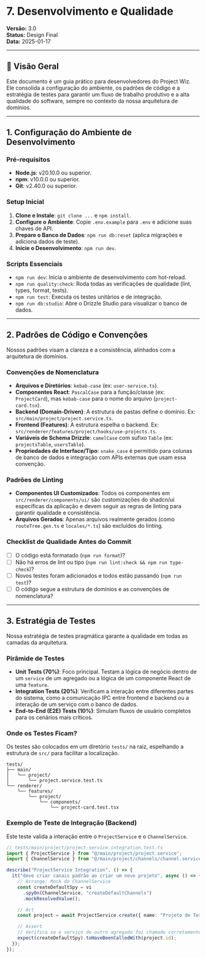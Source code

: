 # 7. Desenvolvimento e Qualidade

**Versão:** 3.0  
**Status:** Design Final  
**Data:** 2025-01-17

---

## 🎯 Visão Geral

Este documento é um guia prático para desenvolvedores do Project Wiz. Ele consolida a configuração do ambiente, os padrões de código e a estratégia de testes para garantir um fluxo de trabalho produtivo e a alta qualidade do software, sempre no contexto da nossa arquitetura de domínios.

---

## 1. Configuração do Ambiente de Desenvolvimento

### Pré-requisitos

- **Node.js**: v20.10.0 ou superior.
- **npm**: v10.0.0 ou superior.
- **Git**: v2.40.0 ou superior.

### Setup Inicial

1.  **Clone e Instale**: `git clone ...` e `npm install`.
2.  **Configure o Ambiente**: Copie `.env.example` para `.env` e adicione suas chaves de API.
3.  **Prepare o Banco de Dados**: `npm run db:reset` (aplica migrações e adiciona dados de teste).
4.  **Inicie o Desenvolvimento**: `npm run dev`.

### Scripts Essenciais

- `npm run dev`: Inicia o ambiente de desenvolvimento com hot-reload.
- `npm run quality:check`: Roda todas as verificações de qualidade (lint, types, format, tests).
- `npm run test`: Executa os testes unitários e de integração.
- `npm run db:studio`: Abre o Drizzle Studio para visualizar o banco de dados.

---

## 2. Padrões de Código e Convenções

Nossos padrões visam a clareza e a consistência, alinhados com a arquitetura de domínios.

### Convenções de Nomenclatura

- **Arquivos e Diretórios**: `kebab-case` (ex: `user-service.ts`).
- **Componentes React**: `PascalCase` para a função/classe (ex: `ProjectCard`), mas `kebab-case` para o nome do arquivo (`project-card.tsx`).
- **Backend (Domain-Driven)**: A estrutura de pastas define o domínio. Ex: `src/main/project/project.service.ts`.
- **Frontend (Features)**: A estrutura espelha o backend. Ex: `src/renderer/features/project/hooks/use-projects.ts`.
- **Variáveis de Schema Drizzle**: `camelCase` com sufixo `Table` (ex: `projectsTable`, `usersTable`).
- **Propriedades de Interface/Tipo**: `snake_case` é permitido para colunas de banco de dados e integração com APIs externas que usam essa convenção.

### Padrões de Linting

- **Componentes UI Customizados**: Todos os componentes em `src/renderer/components/ui/` são customizações do shadcn/ui específicas da aplicação e devem seguir as regras de linting para garantir qualidade e consistência.
- **Arquivos Gerados**: Apenas arquivos realmente gerados (como `routeTree.gen.ts` e `locales/*.ts`) são excluídos do linting.

### Checklist de Qualidade Antes do Commit

- [ ] O código está formatado (`npm run format`)?
- [ ] Não há erros de lint ou tipo (`npm run lint:check && npm run type-check`)?
- [ ] Novos testes foram adicionados e todos estão passando (`npm run test`)?
- [ ] O código segue a estrutura de domínios e as convenções de nomenclatura?

---

## 3. Estratégia de Testes

Nossa estratégia de testes pragmática garante a qualidade em todas as camadas da arquitetura.

### Pirâmide de Testes

- **Unit Tests (70%)**: Foco principal. Testam a lógica de negócio dentro de um `service` de um agregado ou a lógica de um componente React de uma `feature`.
- **Integration Tests (20%)**: Verificam a interação entre diferentes partes do sistema, como a comunicação IPC entre frontend e backend ou a interação de um serviço com o banco de dados.
- **End-to-End (E2E) Tests (10%)**: Simulam fluxos de usuário completos para os cenários mais críticos.

### Onde os Testes Ficam?

Os testes são colocados em um diretório `tests/` na raiz, espelhando a estrutura de `src/` para facilitar a localização.

```
tests/
├── main/
│   └── project/
│       └── project.service.test.ts
└── renderer/
    └── features/
        └── project/
            └── components/
                └── project-card.test.tsx
```

### Exemplo de Teste de Integração (Backend)

Este teste valida a interação entre o `ProjectService` e o `ChannelService`.

```typescript
// tests/main/project/project-service.integration.test.ts
import { ProjectService } from "@/main/project/project.service";
import { ChannelService } from "@/main/project/channels/channel.service";

describe("ProjectService Integration", () => {
  it("deve criar canais padrão ao criar um novo projeto", async () => {
    // Arrange: Mock do ChannelService
    const createDefaultSpy = vi
      .spyOn(ChannelService, "createDefaultChannels")
      .mockResolvedValue();

    // Act
    const project = await ProjectService.create({ name: "Projeto de Teste" });

    // Assert
    // Verifica se o serviço de outro agregado foi chamado corretamente
    expect(createDefaultSpy).toHaveBeenCalledWith(project.id);
  });
});
```
